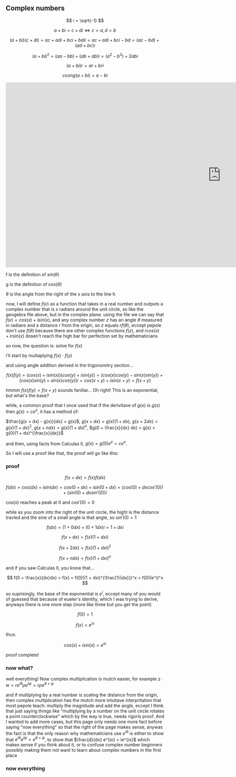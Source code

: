 ## Complex numbers

$$ i = \sqrt{-1} $$

$$ a + bi = c + di \iff c = a, d = b $$

$$ (a + bi)(c + di) = ac + adi + bci + bdii = ac + adi + bci - bd = (ac - bd) + (ad + bc)i $$

$$ (a + bi)^2 = (aa - bb) + (ab + ab)i = (a^2 - b^2) + 2abi $$

$$ (a + bi)r = ar + bri $$

$$ ccong(a + bi) = a - bi $$

<iframe scrolling="no" title="sine_and_cosine" src="https://www.geogebra.org/material/iframe/id/qvcffjd6/width/1366/height/587/border/888888/sfsb/true/smb/false/stb/false/stbh/false/ai/false/asb/false/sri/false/rc/false/ld/false/sdz/false/ctl/false" width="1366px" height="587px" style="border:0px;"> </iframe>

f is the definition of $sin(\theta)$

g is the definition of $cos(\theta)$

$\theta$ is the angle from the right of the x axis to the line h

now, I will define $f(x)$ as a function that takes in a real number and outputs a complex number that is $x$ radians around the unit circle, so like the geogebra file above, but in the complex plane. using the file we can say that $f(x) = cos(x) + isin(x)$, and any complex number $z$ has an angle $\theta$ measured in radians and a distance $r$ from the origin, so $z$ equals $rf(\theta)$, eccept pepole don't use $f(\theta)$ because there are other complex functions $f(z)$, and $rcos(x) + irsin(x)$ dosen't reach the high bar for perfection set by mathematicians 

so now, the question is: solve for $f(x)$

i'll start by multaplying $f(x) \cdot f(y)$

and using angle addition derived in the trigonomitry section...

$$ f(x)f(y) = (cos(x) + isin(x))(cos(y) + isin(y)) = (cos(x)cos(y) - sin(x)sin(y)) + (cos(x)sin(y) + sin(x)cos(y))i = cos(x + y) + isin(x + y) = f(x + y) $$

hmmm $f(x)f(y) = f(x + y)$ sounds faniliar... Oh right! This is an exponential, but what's the base?

while, a common proof that I once used that if the derivitave of $g(x)$ is $g(x)$ then $g(x) = ce^x$, it has a method of:

$\frac{g(x + dx) - g(x)}{dx} = g(x)$, $g(x + dx) = g(x)(1 + dx)$, $g(x + 2dx) = g(x)(1 + dx)^2$, $g(x + ndx) = g(x)(1 + dx)^n$, $g(0 + \frac{x}{dx} dx) = g(x) = g(0)(1 + dx)^{\frac{x}{dx}}$

and then, using facts from Calculas II, $g(x) = g(0)e^x = ce^x$.

So I will use a proof like that, the proof will go like this:

### proof

$$ f(x + dx) = f(x)f(dx) $$

$$ f(dx) = cos(dx) + isin(dx) = cos(0 + dx) + isin(0 + dx) = (cos(0) + dxcos'(0)) + (sin(0) + dxsin'(0))i $$

$cos(x)$ reaches a peak at 0 and $cos'(0) = 0$

while as you zoom into the right of the unit circle, the hight is the distance travled and the sine of a small angle is that angle, so $sin'(0) = 1$

$$ f(dx) = (1 + 0dx) + (0 + 1dx)i = 1 + dxi $$

$$ f(x + dx) = f(x)(1 + dxi)$$

$$ f(x + 2dx) = f(x)(1 + dxi)^2 $$

$$ f(x + ndx) = f(x)(1 + dxi)^n $$

and if you saw Calculas II, you know that...

$$ f(0 + \frac{x}{dx}dx) = f(x) = f(0)((1 + dxi)^{\frac{1}{dx}})^x = f(0)(e^i)^x $$

so suprisingly, the base of the exponential is $e^i$, eccept many of you would of guessed that because of eueler's identity, which I was trying to derive, anyways there is one more step (more like three but you get the point)

$$ f(0) = 1 $$

$$ f(x) = e^{ix} $$

thus:

$$ cos(x) + isin(x) = e^{ix} $$

proof complete!

### now what?

well everything! Now complex multiplication is mutch easier, for example $z \cdot w = r e^{i \theta} \rho e^{i \psi} = r \rho e^{\theta + \psi}$

and if multiplying by a real number is scaling the distance from the origin, then complex multiplication has the mutch more intuitave interpritation that most pepole teach: multiply the magnitude and add the angle, eccept I think that just saying things like "multiplying by a number on the unit circle rotates a point counterclockwise" which by the way is true, needs rigoris proof. And I wanted to add more cases, but this page only needs one more fact before saying "now everything" so that the right of the page makes sense, anywas the fact is that the only reason why mathematicians use $e^{i \theta}$ is either to show that $e^{i \theta} e^{i \psi} = e^{\theta + \psi}$, to show that $\frac{d}{dx} e^{ix} = ie^{ix}$ which makes sense if you think about it, or to confuse complex number beginners possibly making them not want to learn about complex numbers in the first place

### now everything
